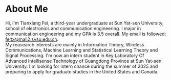# About Me
Hi, I'm Tianxiang Fei, a third-year undergraduate at Sun Yat-sen University, school of electronics and communication engineering. I major in communication engineering and my GPA is 3.5 overall. My email is followed: feitx@mail2.sysu.edu.cn.  
My reasearch interests are mainly in Information Theory, Wireless Communications, Machine Learning and Statistical Learning Theory and Signal Processing. I'm now an intern student in Key Laboratory Of Advanced Intellisense Technology of Guangdong Province at Sun Yat-sen University. I'm looking for intern chance during the summer of 2025 and preparing to apply for graduate studies in the United States and Canada.
